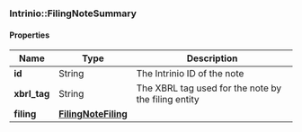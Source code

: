 

[//]: # (CLASS:Intrinio::FilingNoteSummary)

[//]: # (KIND:object)

### Intrinio::FilingNoteSummary

#### Properties

[//]: # (START_DEFINITION)

Name | Type | Description
------------ | ------------- | -------------
**id** | String | The Intrinio ID of the note &nbsp;
**xbrl_tag** | String | The XBRL tag used for the note by the filing entity &nbsp;
**filing** | [**FilingNoteFiling**](FilingNoteFiling.md) |  &nbsp;

[//]: # (END_DEFINITION)


[//]: # (CONTAINED_CLASS:Intrinio::FilingNoteFiling)



